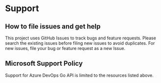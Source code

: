 # Support
## How to file issues and get help  
This project uses GitHub Issues to track bugs and feature requests. Please search the existing issues before filing new issues to avoid duplicates. For new issues, file your bug or feature request as a new Issue.
 
## Microsoft Support Policy  
Support for Azure DevOps Go API is limited to the resources listed above.